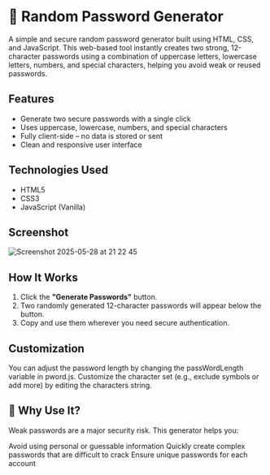 # 🔐 Random Password Generator

A simple and secure random password generator built using HTML, CSS, and JavaScript. This web-based tool instantly creates two strong, 12-character passwords using a combination of uppercase letters, lowercase letters, numbers, and special characters, helping you avoid weak or reused passwords.

##  Features

-  Generate two secure passwords with a single click
-  Uses uppercase, lowercase, numbers, and special characters
-  Fully client-side – no data is stored or sent
-  Clean and responsive user interface

## Technologies Used

- HTML5
- CSS3
- JavaScript (Vanilla)

## Screenshot

![Screenshot 2025-05-28 at 21 22 45](https://github.com/user-attachments/assets/bdd5f90e-fdd6-4512-a0ca-1f498eba9db1)

## How It Works

1. Click the **"Generate Passwords"** button.
2. Two randomly generated 12-character passwords will appear below the button.
3. Copy and use them wherever you need secure authentication.

## Customization

You can adjust the password length by changing the passWordLength variable in pword.js.
Customize the character set (e.g., exclude symbols or add more) by editing the characters string.

## 🔐 Why Use It?

Weak passwords are a major security risk. This generator helps you:

Avoid using personal or guessable information
Quickly create complex passwords that are difficult to crack
Ensure unique passwords for each account
